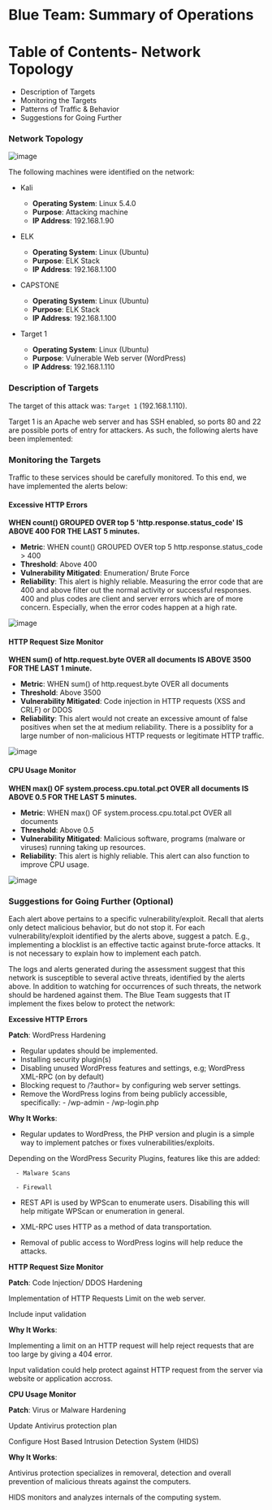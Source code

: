 # Blue Team: Summary of Operations
# Table of Contents- Network Topology
- Description of Targets
- Monitoring the Targets
- Patterns of Traffic & Behavior
- Suggestions for Going Further

### Network Topology

![image](https://user-images.githubusercontent.com/105754955/182512289-024a9ceb-681e-4769-b7e9-0170b473d9b5.png)


The following machines were identified on the network:

- Kali
  - **Operating System**: Linux 5.4.0
  - **Purpose**: Attacking machine
  - **IP Address**: 192.168.1.90
  
- ELK
  - **Operating System**: Linux (Ubuntu)
  - **Purpose**: ELK Stack
  - **IP Address**: 192.168.1.100
  
- CAPSTONE
  - **Operating System**: Linux (Ubuntu)
  - **Purpose**: ELK Stack
  - **IP Address**: 192.168.1.100
  
- Target 1
  - **Operating System**: Linux (Ubuntu)
  - **Purpose**: Vulnerable Web server (WordPress)
  - **IP Address**: 192.168.1.110
  
 
 ### Description of Targets

The target of this attack was: `Target 1` (192.168.1.110). 

Target 1 is an Apache web server and has SSH enabled, so ports 80 and 22 are possible ports of entry for attackers. As such, the following alerts have been implemented:

### Monitoring the Targets

Traffic to these services should be carefully monitored. To this end, we have implemented the alerts below:

#### Excessive HTTP Errors

 **WHEN count() GROUPED OVER top 5 'http.response.status_code' IS ABOVE 400 FOR THE LAST 5 minutes.**
 
  - **Metric**: WHEN count() GROUPED OVER top 5 http.response.status_code > 400
  - **Threshold**: Above 400
  - **Vulnerability Mitigated**: Enumeration/ Brute Force
  - **Reliability**: This alert is highly reliable. Measuring the error code that are 400 and above filter out the normal activity or successful responses. 400 and plus codes are client and server errors which are of more concern. Especially, when the error codes happen at a high rate.
 
![image](https://user-images.githubusercontent.com/105754955/182507002-8faebd9c-04b2-495f-830c-4ea68452e542.png)

#### HTTP Request Size Monitor

 **WHEN sum() of http.request.byte OVER all documents IS ABOVE 3500 FOR THE LAST 1 minute.**
 
  - **Metric**: WHEN sum() of http.request.byte OVER all documents
  - **Threshold**: Above 3500
  - **Vulnerability Mitigated**: Code injection in HTTP requests (XSS and CRLF) or DDOS
  - **Reliability**: This alert would not create an excessive amount of false positives when set the at medium reliability. There is a possiblity for a large number of non-malicious HTTP requests or legitimate HTTP traffic.

 ![image](https://user-images.githubusercontent.com/105754955/182507103-8e5be84c-9ec4-473f-b7fc-ce10a9f2f72b.png)

#### CPU Usage Monitor

**WHEN max() OF system.process.cpu.total.pct OVER all documents IS ABOVE 0.5 FOR THE LAST 5 minutes.**

  - **Metric**: WHEN max() OF system.process.cpu.total.pct OVER all documents
  - **Threshold**: Above 0.5
  - **Vulnerability Mitigated**: Malicious software, programs (malware or viruses) running taking up resources.
  - **Reliability**: This alert is highly reliable. This alert can also function to improve CPU usage.

 ![image](https://user-images.githubusercontent.com/105754955/182507136-f75fbdb8-63e5-42e9-a772-244441bd5baf.png)


### Suggestions for Going Further (Optional)
Each alert above pertains to a specific vulnerability/exploit. Recall that alerts only detect malicious behavior, but do not stop it. For each vulnerability/exploit identified by the alerts above, suggest a patch. E.g., implementing a blocklist is an effective tactic against brute-force attacks. It is not necessary to explain how to implement each patch.

The logs and alerts generated during the assessment suggest that this network is susceptible to several active threats, identified by the alerts above. In addition to watching for occurrences of such threats, the network should be hardened against them. The Blue Team suggests that IT implement the fixes below to protect the network:

  **Excessive HTTP Errors**

  **Patch**: WordPress Hardening

  - Regular updates should be implemented.
  -   Installing security plugin(s)
  -   Disabling unused WordPress features and settings, e.g; WordPress XML-RPC (on by default)
  - Blocking request to /?author= by configuring web server settings.
  - Remove the WordPress logins from being publicly accessible, specifically:
          - /wp-admin
          - /wp-login.php

  **Why It Works**: 

  - Regular updates to WordPress, the PHP version and plugin is a simple way to implement patches or fixes vulnerabilities/exploits.

  Depending on the WordPress Security Plugins, features like this are added:
  
      - Malware Scans
      
      - Firewall 
   
  - REST API is used by WPScan to enumerate users. Disabiling this will help mitigate WPScan or enumeration in general.

  - XML-RPC uses HTTP as a method of data transportation.
  
  - Removal of public access to WordPress logins will help reduce the attacks.

  **HTTP Request Size Monitor**

  **Patch**: Code Injection/ DDOS Hardening

  Implementation of HTTP Requests Limit on the web server.
  
  Include input validation

  **Why It Works**: 

  Implementing a limit on an HTTP request will help reject requests that are too large by giving a 404 error.
  
  Input validation could help protect against HTTP request from the server via website or application accross.

  **CPU Usage Monitor**

  **Patch**: Virus or Malware Hardening

  Update Antivirus protection plan 
  
  Configure Host Based Intrusion Detection System (HIDS)

  **Why It Works**: 

  Antivirus protection specializes in removeral, detection and overall prevention of malicious threats against the computers.

  HIDS monitors and analyzes internals of the computing system.

